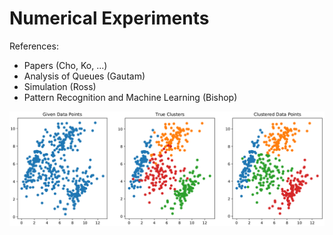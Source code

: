 # Numerical Experiments

References: 
- Papers (Cho, Ko, ...)
- Analysis of Queues (Gautam)
- Simulation (Ross)
- Pattern Recognition and Machine Learning (Bishop)

![](/MachineLearning/sample_plot.png)
